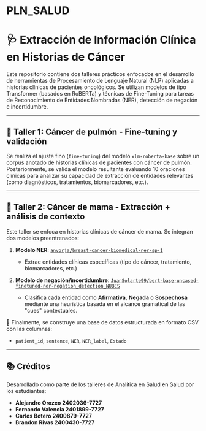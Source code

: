 # PLN_SALUD
# 🩺 Extracción de Información Clínica en Historias de Cáncer

Este repositorio contiene dos talleres prácticos enfocados en el desarrollo de herramientas de Procesamiento de Lenguaje Natural (NLP) aplicadas a historias clínicas de pacientes oncológicos. Se utilizan modelos de tipo Transformer (basados en RoBERTa) y técnicas de Fine-Tuning para tareas de Reconocimiento de Entidades Nombradas (NER), detección de negación e incertidumbre.

---

## 🧪 Taller 1: Cáncer de pulmón - Fine-tuning y validación

Se realiza el ajuste fino (`fine-tuning`) del modelo `xlm-roberta-base` sobre un corpus anotado de historias clínicas de pacientes con cáncer de pulmón. Posteriormente, se valida el modelo resultante evaluando 10 oraciones clínicas para analizar su capacidad de extracción de entidades relevantes (como diagnósticos, tratamientos, biomarcadores, etc.).

---

## 🧪 Taller 2: Cáncer de mama - Extracción + análisis de contexto

Este taller se enfoca en historias clínicas de cáncer de mama. Se integran dos modelos preentrenados:

1. **Modelo NER**: [`anvorja/breast-cancer-biomedical-ner-sp-1`](https://huggingface.co/anvorja/breast-cancer-biomedical-ner-sp-1)
   - Extrae entidades clínicas específicas (tipo de cáncer, tratamiento, biomarcadores, etc.)

2. **Modelo de negación/incertidumbre**: [`JuanSolarte99/bert-base-uncased-finetuned-ner-negation_detection_NUBES`](https://huggingface.co/JuanSolarte99/bert-base-uncased-finetuned-ner-negation_detection_NUBES)
   - Clasifica cada entidad como **Afirmativa**, **Negada** o **Sospechosa** mediante una heurística basada en el alcance gramatical de las "cues" contextuales.

🔄 Finalmente, se construye una base de datos estructurada en formato CSV con las columnas:
- `patient_id`, `sentence`, `NER`, `NER_label`, `Estado`

---

## 📚 Créditos

Desarrollado como parte de los talleres de Analítica en Salud en Salud por los estudiantes: 

- **Alejandro Orozco 2402036-7727**
- **Fernando Valencia 2401899-7727**
- **Carlos Botero 2400879-7727**
- **Brandon Rivas 2400430-7727**

